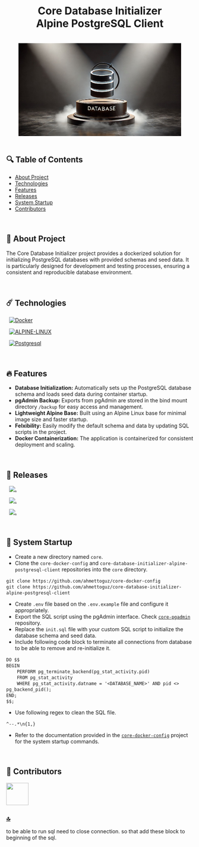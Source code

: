 <h1 id="top" align="center">Core Database Initializer <br/> Alpine PostgreSQL Client</h1> 

<br>

<div align="center">
    <img height=250 src="assets/banner.png">
</div>

<br>

## 🔍 Table of Contents

- [About Project](#intro)
- [Technologies](#technologies)
- [Features](#features)
- [Releases](#releases)
- [System Startup](#system-startup)
- [Contributors](#contributors)
 
<br/>

<h2 id="intro">📌 About Project</h2>

The Core Database Initializer project provides a dockerized solution for initializing PostgreSQL databases with provided schemas and seed data. It is particularly designed for development and testing processes, ensuring a consistent and reproducible database environment.
  
<br/>

<h2 id="technologies">☄️ Technologies</h2>

&nbsp; [![Docker](https://img.shields.io/badge/docker-%230db7ed.svg?style=for-the-badge&logo=docker&logoColor=white)](https://www.docker.com/)

&nbsp; [![ALPINE-LINUX](https://img.shields.io/badge/Alpine_Linux-0D597F?style=for-the-badge&logo=alpine-linux&logoColor=white)](https://alpinelinux.org/)

&nbsp; [![Postgresql](https://img.shields.io/badge/PostgreSQL-316192?style=for-the-badge&logo=postgresql&logoColor=white)](https://www.postgresql.org/)

<br/>

<h2 id="features">🔥 Features</h2>

+ **Database Initialization:** Automatically sets up the PostgreSQL database schema and loads seed data during container startup.
+ **pgAdmin Backup:** Exports from pgAdmin are stored in the bind mount directory `/backup` for easy access and management.
+ **Lightweight Alpine Base:** Built using an Alpine Linux base for minimal image size and faster startup.
+ **Felxibility:** Easily modify the default schema and data by updating SQL scripts in the project.
+ **Docker Containerization:** The application is containerized for consistent deployment and scaling.

<br/>

<h2 id="releases">🚢 Releases</h2> 

&nbsp; [![.](https://img.shields.io/badge/1.1.1-233838?style=flat&label=version&labelColor=470137&color=077521)](https://github.com/ahmettoguz/core-database-initializer-alpine-postgresql-client/tree/v1.1.1)

&nbsp; [![.](https://img.shields.io/badge/1.1.0-233838?style=flat&label=version&labelColor=470137&color=077521)](https://github.com/ahmettoguz/core-database-initializer-alpine-postgresql-client/tree/v1.1.0)

&nbsp; [![.](https://img.shields.io/badge/1.0.0-233838?style=flat&label=version&labelColor=470137&color=077521)](https://github.com/ahmettoguz/core-database-initializer-alpine-postgresql-client/tree/v1.0.0)

<br/>

<h2 id="system-startup">🚀 System Startup</h2> 

* Create a new directory named `core`.
* Clone the `core-docker-config` and `core-database-initializer-alpine-postgresql-client` repositories into the `core` directory.
```
git clone https://github.com/ahmettoguz/core-docker-config
git clone https://github.com/ahmettoguz/core-database-initializer-alpine-postgresql-client
```
* Create `.env` file based on the `.env.example` file and configure it appropriately.
* Export the SQL script using the pgAdmin interface. Check [`core-pgadmin`](https://github.com/ahmettoguz/core-pgadmin) repository.
* Replace the `init.sql` file with your custom SQL script to initialize the database schema and seed data.
* Include following code block to terminate all connections from database to be able to remove and re-initialize it.

```
DO $$ 
BEGIN
    PERFORM pg_terminate_backend(pg_stat_activity.pid)
    FROM pg_stat_activity
    WHERE pg_stat_activity.datname = '<DATABASE_NAME>' AND pid <> pg_backend_pid();
END;
$$;
```

* Use following regex to clean the SQL file.
```
^--.*\n{1,}
```

* Refer to the documentation provided in the [`core-docker-config`](https://github.com/ahmettoguz/core-docker-config) project for the system startup commands.

<br/>

<h2 id="contributors">👥 Contributors</h2> 

<a href="https://github.com/ahmettoguz" target="_blank"><img width=60 height=60 src="https://avatars.githubusercontent.com/u/101711642?v=4"></a> 

### [🔝](#top)

to be able to run sql need to close connection. so that add these block to beginning of the sql.